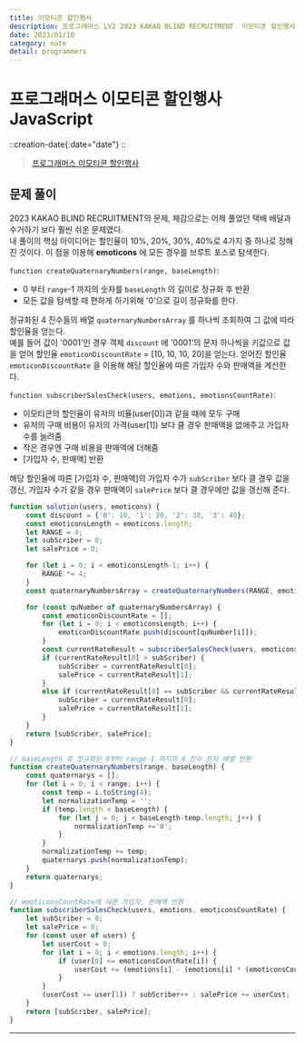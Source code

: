 ```yaml
---
title: 이모티콘 할인행사
description: 프로그래머스 LV2 2023 KAKAO BLIND RECRUITMENT  이모티콘 할인행사 js
date: 2023/01/10
category: note
detail: programmers
---
```


# 프로그래머스 이모티콘 할인행사 JavaScript
::creation-date{:date="date"}
::

> <a href="https://school.programmers.co.kr/learn/courses/30/lessons/150368" target="_blank" class="font-bold">프로그래머스 이모티콘 할인행사</a>

## 문제 풀이
2023 KAKAO BLIND RECRUITMENT의 문제, 체감으로는 어제 풀었던 택배 배달과 수거하기 보다 훨씬 쉬운 문제였다.  
내 풀이의 핵심 아이디어는 할인율이 10%, 20%, 30%, 40%로 4가지 중 하나로 정해진 것이다. 이 점을 이용해 **emoticons** 에 모든 경우를 브루트 포스로 탐색한다.  

`function createQuaternaryNumbers(range, baseLength)`:
- 0 부터 `range`-1 까지의 숫자를 `baseLength` 의 길이로 정규화 후 반환
- 모든 값을 탐색할 때 편하게 하기위해 '0'으로 길이 정규화를 한다.

정규화된 4 진수들의 배열 `quaternaryNumbersArray` 를 하나씩 조회하여 그 값에 따라 할인율을 얻는다.  
예를 들어 값이 '0001'인 경우 객체 `discount` 에 '0001'의 문자 하나씩을 키값으로 값을 얻어 할인율 `emoticonDiscountRate` = \[10, 10, 10, 20]을 얻는다.
얻어진 할인율 `emoticonDiscountRate` 을 이용해 해당 할인율에 따른 가입자 수와 판매액을 계산한다.  

`function subscriberSalesCheck(users, emotions, emotionsCountRate)`:
- 이모티콘의 할인율이 유저의 비율(user\[0])과 같을 때에 모두 구매
- 유저의 구매 비용이 유저의 가격(user\[1]) 보다 클 경우 판매액을 없애주고 가입자 수를 늘려줌
- 작은 경우엔 구매 비용을 판매액에 더해줌  
- \[가입자 수, 판매액] 반환  

해당 할인율에 따른 \[가입자 수, 판매액]의 가입자 수가 `subScriber` 보다 클 경우 값을 갱신, 가입자 수가 같을 경우 판매액이 `salePrice` 보다 클 경우에만 값을 갱신해 준다.

```js
function solution(users, emoticons) {
    const discount = {'0': 10, '1': 20, '2': 30, '3': 40};
    const emoticonsLength = emoticons.length;
    let RANGE = 4;
    let subScriber = 0;
    let salePrice = 0;

    for (let i = 0; i < emoticonsLength-1; i++) {
        RANGE *= 4;
    }
    const quaternaryNumbersArray = createQuaternaryNumbers(RANGE, emoticonsLength);

    for (const quNumber of quaternaryNumbersArray) {
        const emoticonDiscountRate = [];
        for (let i = 0; i < emoticonsLength; i++) {
            emoticonDiscountRate.push(discount[quNumber[i]]);
        }
        const currentRateResult = subscriberSalesCheck(users, emoticons, emoticonDiscountRate);
        if (currentRateResult[0] > subScriber) {
            subScriber = currentRateResult[0];
            salePrice = currentRateResult[1];
        }
        else if (currentRateResult[0] == subScriber && currentRateResult[1] > salePrice) {
            subScriber = currentRateResult[0];
            salePrice = currentRateResult[1];
        }
    }
    return [subScriber, salePrice];
}

// baseLength 로 정규화된 0부터 range-1 까지의 4 진수 문자 배열 반환 
function createQuaternaryNumbers(range, baseLength) {
    const quaternarys = [];
    for (let i = 0; i < range; i++) {
        const temp = i.toString(4);
        let normalizationTemp = '';
        if (temp.length < baseLength) {
            for (let j = 0; j < baseLength-temp.length; j++) {
                normalizationTemp +='0';
            }
        }
        normalizationTemp += temp;
        quaternarys.push(normalizationTemp);
    }
    return quaternarys;
}

// emoticonsCountRate에 따른 가입자, 판매액 반환 
function subscriberSalesCheck(users, emotions, emoticonsCountRate) {
    let subScriber = 0;
    let salePrice = 0;
    for (const user of users) {
        let userCost = 0;
        for (let i = 0; i < emotions.length; i++) {
            if (user[0] <= emoticonsCountRate[i]) {
                userCost += (emotions[i] - (emotions[i] * (emoticonsCountRate[i] / 100)));
            }
        }
        (userCost >= user[1]) ? subScriber++ : salePrice += userCost;
    }
    return [subScriber, salePrice];
}
```

---